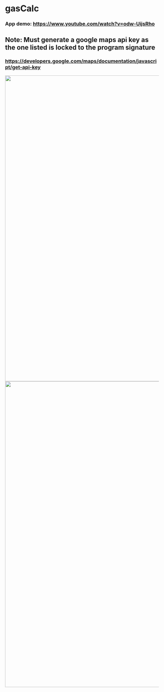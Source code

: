 # gasCalc
### App demo: https://www.youtube.com/watch?v=odw-UijsRho
## Note: Must generate a google maps api key as the one listed is locked to the program signature
### https://developers.google.com/maps/documentation/javascript/get-api-key

<img src="https://user-images.githubusercontent.com/89288140/207698858-6186e365-fd38-4204-ad04-e64492436060.png" height="1000"/> <img src="https://user-images.githubusercontent.com/89288140/207697865-4286ace6-4394-4069-9d2c-60419191acf9.png" height="1000"/>
